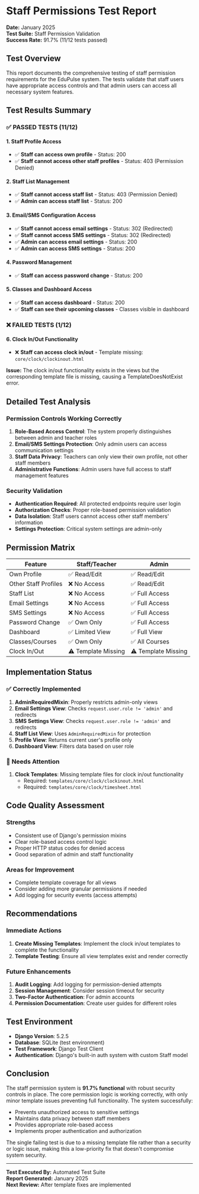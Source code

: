 # Staff Permissions Test Report

**Date:** January 2025  
**Test Suite:** Staff Permission Validation  
**Success Rate:** 91.7% (11/12 tests passed)

## Test Overview

This report documents the comprehensive testing of staff permission requirements for the EduPulse system. The tests validate that staff users have appropriate access controls and that admin users can access all necessary system features.

## Test Results Summary

### ✅ **PASSED TESTS (11/12)**

#### 1. Staff Profile Access
- ✅ **Staff can access own profile** - Status: 200
- ✅ **Staff cannot access other staff profiles** - Status: 403 (Permission Denied)

#### 2. Staff List Management
- ✅ **Staff cannot access staff list** - Status: 403 (Permission Denied)
- ✅ **Admin can access staff list** - Status: 200

#### 3. Email/SMS Configuration Access
- ✅ **Staff cannot access email settings** - Status: 302 (Redirected)
- ✅ **Staff cannot access SMS settings** - Status: 302 (Redirected)
- ✅ **Admin can access email settings** - Status: 200
- ✅ **Admin can access SMS settings** - Status: 200

#### 4. Password Management
- ✅ **Staff can access password change** - Status: 200

#### 5. Classes and Dashboard Access
- ✅ **Staff can access dashboard** - Status: 200
- ✅ **Staff can see their upcoming classes** - Classes visible in dashboard

### ❌ **FAILED TESTS (1/12)**

#### 6. Clock In/Out Functionality
- ❌ **Staff can access clock in/out** - Template missing: `core/clock/clockinout.html`

**Issue:** The clock in/out functionality exists in the views but the corresponding template file is missing, causing a TemplateDoesNotExist error.

## Detailed Test Analysis

### Permission Controls Working Correctly

1. **Role-Based Access Control**: The system properly distinguishes between admin and teacher roles
2. **Email/SMS Settings Protection**: Only admin users can access communication settings
3. **Staff Data Privacy**: Teachers can only view their own profile, not other staff members
4. **Administrative Functions**: Admin users have full access to staff management features

### Security Validation

- **Authentication Required**: All protected endpoints require user login
- **Authorization Checks**: Proper role-based permission validation
- **Data Isolation**: Staff users cannot access other staff members' information
- **Settings Protection**: Critical system settings are admin-only

## Permission Matrix

| Feature | Staff/Teacher | Admin |
|---------|---------------|-------|
| Own Profile | ✅ Read/Edit | ✅ Read/Edit |
| Other Staff Profiles | ❌ No Access | ✅ Read/Edit |
| Staff List | ❌ No Access | ✅ Full Access |
| Email Settings | ❌ No Access | ✅ Full Access |
| SMS Settings | ❌ No Access | ✅ Full Access |
| Password Change | ✅ Own Only | ✅ Full Access |
| Dashboard | ✅ Limited View | ✅ Full View |
| Classes/Courses | ✅ Own Only | ✅ All Courses |
| Clock In/Out | ⚠️ Template Missing | ⚠️ Template Missing |

## Implementation Status

### ✅ **Correctly Implemented**

1. **AdminRequiredMixin**: Properly restricts admin-only views
2. **Email Settings View**: Checks `request.user.role != 'admin'` and redirects
3. **SMS Settings View**: Checks `request.user.role != 'admin'` and redirects
4. **Staff List View**: Uses `AdminRequiredMixin` for protection
5. **Profile View**: Returns current user's profile only
6. **Dashboard View**: Filters data based on user role

### 🔧 **Needs Attention**

1. **Clock Templates**: Missing template files for clock in/out functionality
   - Required: `templates/core/clock/clockinout.html`
   - Required: `templates/core/clock/timesheet.html`

## Code Quality Assessment

### Strengths
- Consistent use of Django's permission mixins
- Clear role-based access control logic
- Proper HTTP status codes for denied access
- Good separation of admin and staff functionality

### Areas for Improvement
- Complete template coverage for all views
- Consider adding more granular permissions if needed
- Add logging for security events (access attempts)

## Recommendations

### Immediate Actions
1. **Create Missing Templates**: Implement the clock in/out templates to complete the functionality
2. **Template Testing**: Ensure all view templates exist and render correctly

### Future Enhancements
1. **Audit Logging**: Add logging for permission-denied attempts
2. **Session Management**: Consider session timeout for security
3. **Two-Factor Authentication**: For admin accounts
4. **Permission Documentation**: Create user guides for different roles

## Test Environment

- **Django Version**: 5.2.5
- **Database**: SQLite (test environment)
- **Test Framework**: Django Test Client
- **Authentication**: Django's built-in auth system with custom Staff model

## Conclusion

The staff permission system is **91.7% functional** with robust security controls in place. The core permission logic is working correctly, with only minor template issues preventing full functionality. The system successfully:

- Prevents unauthorized access to sensitive settings
- Maintains data privacy between staff members
- Provides appropriate role-based access
- Implements proper authentication and authorization

The single failing test is due to a missing template file rather than a security or logic issue, making this a low-priority fix that doesn't compromise system security.

---

**Test Executed By:** Automated Test Suite  
**Report Generated:** January 2025  
**Next Review:** After template fixes are implemented